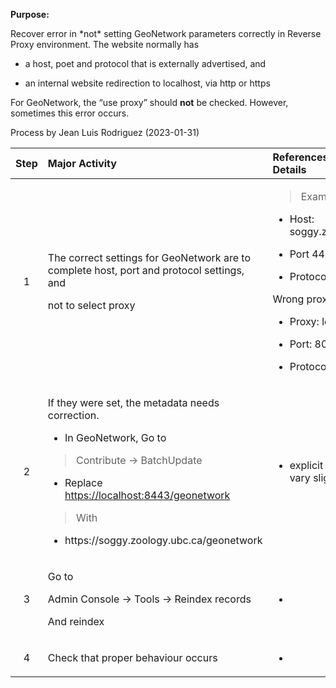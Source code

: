 **Purpose:**

Recover error in \*not\* setting GeoNetwork parameters correctly in Reverse Proxy environment. The website normally has

- a host, poet and protocol that is externally advertised, and

- an internal website redirection to localhost, via http or https

For GeoNetwork, the “use proxy” should **not** be checked. However, sometimes this error occurs.

Process by Jean Luis Rodriguez (2023-01-31)

<table>
<colgroup>
<col style="width: 17%" />
<col style="width: 50%" />
<col style="width: 31%" />
</colgroup>
<thead>
<tr>
<th style="text-align: center;"><strong>Step</strong></th>
<th style="text-align: left;"><strong>Major Activity</strong></th>
<th style="text-align: left;"><strong>References, Forms and Details</strong></th>
</tr>
</thead>
<tbody>
<tr>
<td style="text-align: center;">1</td>
<td style="text-align: left;"><p>The correct settings for GeoNetwork are to complete host, port and protocol settings, and</p>
<p>not to select proxy</p></td>
<td style="text-align: left;"><blockquote>
<p>Example:</p>
</blockquote>
<ul>
<li><p>Host: soggy.zoology.ubc.ca</p></li>
<li><p>Port 443</p></li>
<li><p>Protocol: https</p></li>
</ul>
<p>Wrong proxy setting</p>
<ul>
<li><p>Proxy: localhost</p></li>
<li><p>Port: 8080/8443</p></li>
<li><p>Protocol: http/https</p></li>
</ul></td>
</tr>
<tr>
<td style="text-align: center;">2</td>
<td style="text-align: left;"><p>If they were set, the metadata needs correction.</p>
<ul>
<li><p>In GeoNetwork, Go to</p></li>
</ul>
<blockquote>
<p>Contribute -&gt; BatchUpdate</p>
</blockquote>
<ul>
<li><p>Replace <a href="https://localhost:8443/geonetwork">https://localhost:8443/geonetwork</a></p></li>
</ul>
<blockquote>
<p>With</p>
</blockquote>
<ul>
<li><p>https://soggy.zoology.ubc.ca/geonetwork</p></li>
</ul></td>
<td style="text-align: left;"><ul>
<li><p>explicit details may vary slightly</p></li>
</ul></td>
</tr>
<tr>
<td style="text-align: center;">3</td>
<td style="text-align: left;"><p>Go to</p>
<p>Admin Console -&gt; Tools -&gt; Reindex records</p>
<p>And reindex</p></td>
<td style="text-align: left;"><ul>
<li></li>
</ul></td>
</tr>
<tr>
<td style="text-align: center;">4</td>
<td style="text-align: left;">Check that proper behaviour occurs</td>
<td style="text-align: left;"><ul>
<li></li>
</ul></td>
</tr>
</tbody>
</table>

